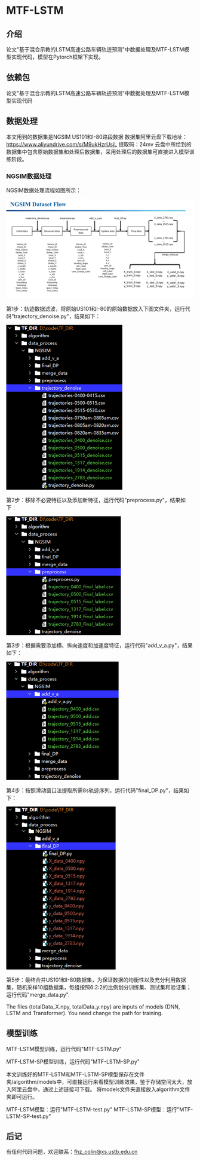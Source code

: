 # MTF-LSTM

## 介绍
论文"基于混合示教的LSTM高速公路车辆轨迹预测"中数据处理及MTF-LSTM模型实现代码，模型在Pytorch框架下实现。

## 依赖包
论文"基于混合示教的LSTM高速公路车辆轨迹预测"中数据处理及MTF-LSTM模型实现代码

## 数据处理
本文用到的数据集是NGSIM US101和I-80路段数据
数据集阿里云盘下载地址：https://www.aliyundrive.com/s/M9ukHzrUsjL 提取码：24mv
云盘中所给到的数据集中包含原始数据集和处理后数据集，采用处理后的数据集可直接进入模型训练阶段。

### NGSIM数据处理
NGSIM数据处理流程如图所示：

![image](./img/NGSIM_data.png)

第1步：轨迹数据滤波，将原始US101和I-80的原始数据放入下图文件夹，运行代码"trajectory_denoise.py"，结果如下：

![image](./img/N_step1.png)

第2步：移除不必要特征以及添加新特征，运行代码"preprocess.py"，结果如下：

![image](./img/N_step2.png)

第3步：根据需要添加横、纵向速度和加速度特征，运行代码"add_v_a.py"，结果如下：

![image](./img/N_step3.png)

第4步：按照滑动窗口法提取所需8s轨迹序列，运行代码"final_DP.py"，结果如下：

![image](./img/N_step4.png)

第5步：最终合并US101和I-80数据集，为保证数据的均衡性以及充分利用数据集，随机采样10组数据集，每组按照6:2:2的比例划分训练集、测试集和验证集；运行代码"merge_data.py".


The files (totalData_X.npy, totalData_y.npy) are inputs of models (DNN, LSTM and Transformer). You need change the path for training.


## 模型训练

MTF-LSTM模型训练，运行代码"MTF-LSTM.py"

MTF-LSTM-SP模型训练，运行代码"MTF-LSTM-SP.py"

本文训练好的MTF-LSTM和MTF-LSTM-SP模型保存在文件夹/algorithm/models中，可直接运行来看模型训练效果，鉴于存储空间太大，放入阿里云盘中，通过上述链接可下载。
将models文件夹直接放入algorithm文件夹即可运行。

MTF-LSTM模型：运行"MTF-LSTM-test.py"
MTF-LSTM-SP模型：运行"MTF-LSTM-SP-test.py"

## 后记

有任何代码问题，欢迎联系：fhz_colin@xs.ustb.edu.cn